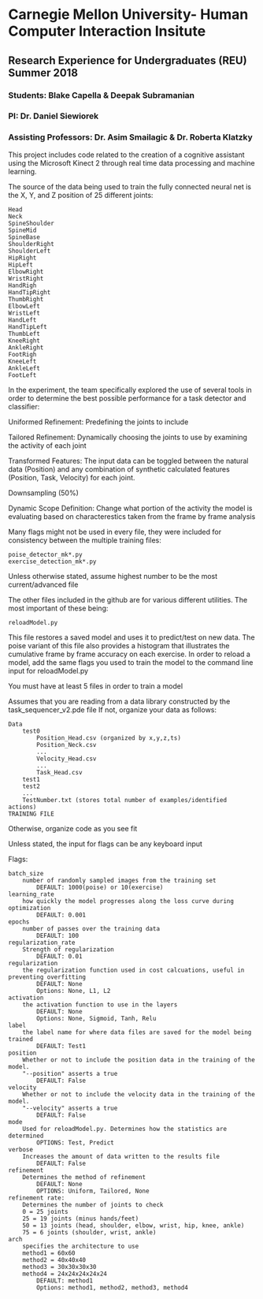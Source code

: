 # Carnegie Mellon University- Human Computer Interaction Insitute

## Research Experience for Undergraduates (REU) Summer 2018

### Students: Blake Capella & Deepak Subramanian

### PI: Dr. Daniel Siewiorek

### Assisting Professors: Dr. Asim Smailagic & Dr. Roberta Klatzky

This project includes code related to the creation of a cognitive assistant using the Microsoft Kinect 2 through real time data processing and machine learning.

The source of the data being used to train the fully connected neural net is the X, Y, and Z position of 25 different joints:

	Head   
	Neck    
	SpineShoulder 
	SpineMid
	SpineBase    
	ShoulderRight 
	ShoulderLeft  
	HipRight
	HipLeft 
	ElbowRight    
	WristRight    
	HandRigh     
	HandTipRight  
	ThumbRight   
	ElbowLeft     
	WristLeft     
	HandLeft    
	HandTipLeft  
	ThumbLeft    
	KneeRight    
	AnkleRight   
	FootRigh     
	KneeLeft
	AnkleLeft     
	FootLeft



 In the experiment, the team specifically explored the use of several tools in order to determine the best possible performance 
 for a task detector and classifier:
 	
 Uniformed Refinement: Predefining the joints to include
 
 Tailored Refinement: Dynamically choosing the joints to use by examining the activity of each joint
 
 Transformed Features: The input data can be toggled between the natural data (Position) and any combination of synthetic						 calculated features (Position, Task, Velocity) for each joint.
 
 Downsampling (50%)
 
 Dynamic Scope Definition: Change what portion of the activity the model is evaluating based on characterestics taken from
 							the frame by frame analysis

Many flags might not be used in every file, they were included for consistency between the multiple training files:

	poise_detector_mk*.py
	exercise_detection_mk*.py

Unless otherwise stated, assume highest number to be the most current/advanced file

The other files included in the github are for various different utilities. The most important of these being:

	reloadModel.py

This file restores a saved model and uses it to predict/test on new data. The poise variant of this file also provides a histogram
that illustrates the cumulative frame by frame accuracy on each exercise. In order to reload a model, add the same flags you used to train the model to the command line input for reloadModel.py

You must have at least 5 files in order to train a model

Assumes that you are reading from a data library constructed by the task_sequencer_v2.pde file
If not, organize your data as follows:

	Data
		test0
	 		Position_Head.csv (organized by x,y,z,ts)
			Position_Neck.csv
			...
			Velocity_Head.csv
			...	
			Task_Head.csv
		test1
		test2
	 	...
		TestNumber.txt (stores total number of examples/identified actions)
	TRAINING FILE

Otherwise, organize code as you see fit

Unless stated, the input for flags can be any keyboard input

Flags:

	batch_size 
		number of randomly sampled images from the training set
			DEFAULT: 1000(poise) or 10(exercise)
	learning_rate
		how quickly the model progresses along the loss curve during optimization
			DEFAULT: 0.001
	epochs
		number of passes over the training data
			DEFAULT: 100
	regularization_rate
		Strength of regularization
			DEFAULT: 0.01
	regularization
		the regularization function used in cost calcuations, useful in preventing overfitting
			DEFAULT: None
			Options: None, L1, L2
	activation
		the activation function to use in the layers
			DEFAULT: None
			Options: None, Sigmoid, Tanh, Relu
	label
		the label name for where data files are saved for the model being trained
			DEFAULT: Test1
	position
		Whether or not to include the position data in the training of the model. 
		"--position" asserts a true
			DEFAULT: False
	velocity
		Whether or not to include the velocity data in the training of the model. 
		"--velocity" asserts a true
			DEFAULT: False
	mode
		Used for reloadModel.py. Determines how the statistics are determined
			OPTIONS: Test, Predict
	verbose
		Increases the amount of data written to the results file
			DEFAULT: False
	refinement
		Determines the method of refinement
			DEFAULT: None
			OPTIONS: Uniform, Tailored, None
	refinement rate:
		Determines the number of joints to check
		0 = 25 joints
		25 = 19 joints (minus hands/feet)
		50 = 13 joints (head, shoulder, elbow, wrist, hip, knee, ankle)
		75 = 6 joints (shoulder, wrist, ankle)
	arch
		specifies the architecture to use
		method1 = 60x60
		method2 = 40x40x40
		method3 = 30x30x30x30
		method4 = 24x24x24x24x24
			DEFAULT: method1
			Options: method1, method2, method3, method4

